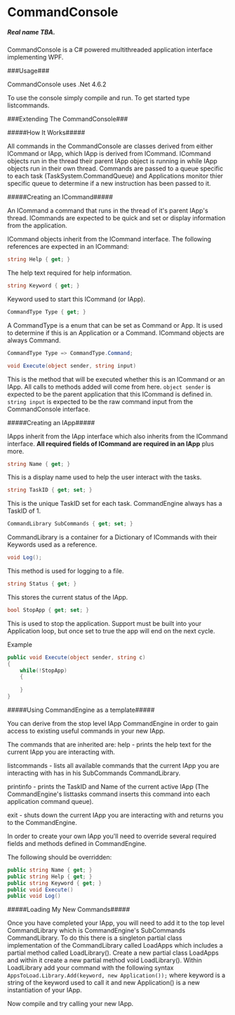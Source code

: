 # CommandConsole #
##### Real name TBA. #####

CommandConsole is a C# powered multithreaded application interface implementing WPF.

###Usage###

CommandConsole uses .Net 4.6.2

To use the console simply compile and run. To get started type listcommands.

###Extending The CommandConsole###

#####How It Works#####

All commands in the CommandConsole are classes derived from either ICommand or IApp, which IApp is derived from ICommand.
ICommand objects run in the thread their parent IApp object is running in while IApp objects run in their own thread.
Commands are passed to a queue specific to each task (TaskSystem.CommandQueue) and Applications monitor thier specific queue
to determine if a new instruction has been passed to it.

#####Creating an ICommand#####

An ICommand a command that runs in the thread of it's parent IApp's thread. ICommands are expected to be quick and set or 
display information from the application.

ICommand objects inherit from the ICommand interface. The following references are expected in an ICommand:

```C#
string Help { get; }
```
The help text required for help information.

```C#
string Keyword { get; }
```
Keyword used to start this ICommand (or IApp).

```C#
CommandType Type { get; }
```
A CommandType is a enum that can be set as Command or App. It is used to determine if this is an Application or a Command.
ICommand objects are always Command.
```C#
CommandType Type => CommandType.Command;
```

```C#
void Execute(object sender, string input)
```
This is the method that will be executed whether this is an ICommand or an IApp. All calls to methods added will come from here.
```object sender``` is expected to be the parent application that this ICommand is defined in.
```string input``` is expected to be the raw command input from the CommandConsole interface.

#####Creating an IApp#####

IApps inherit from the IApp interface which also inherits from the ICommand interface.
**All required fields of ICommand are required in an IApp** plus more.

```C#
string Name { get; }
```
This is a display name used to help the user interact with the tasks.

```C#
string TaskID { get; set; }
```
This is the unique TaskID set for each task. CommandEngine always has a TaskID of 1.

```C#
CommandLibrary SubCommands { get; set; }
```
CommandLibrary is a container for a Dictionary of ICommands with their Keywords used as a reference.

```C#
void Log();
```
This method is used for logging to a file.

```C#
string Status { get; }
```
This stores the current status of the IApp.

```C#
bool StopApp { get; set; }
```
This is used to stop the application. Support must be built into your Application loop, but once set to true the app will end on the next cycle.

Example
```C#
public void Execute(object sender, string c)
{
	while(!StopApp)
	{
		
	}
}
```

#####Using CommandEngine as a template#####

You can derive from the stop level IApp CommandEngine in order to gain access to existing useful commands in your new IApp.

The commands that are inherited are:
help -  prints the help text for the current IApp you are interacting with.

listcommands - lists all available commands that the current IApp you are interacting with has in his SubCommands CommandLibrary.

printinfo - prints the TaskID and Name of the current active IApp (The CommandEngine's listtasks command inserts this command into each 
application command queue).

exit - shuts down the current IApp you are interacting with and returns you to the CommandEngine.

In order to create your own IApp you'll need to override several required fields and methods defined in CommandEngine.

The following should be overridden:
```C#
public string Name { get; }
public string Help { get; }
public string Keyword { get; }
public void Execute()
public void Log()
```
#####Loading My New Commands#####

Once you have completed your IApp, you will need to add it to the top level CommandLibrary which is CommandEngine's 
SubCommands CommandLibrary. To do this there is a singleton partial class implementation of the CommandLibrary called LoadApps which 
includes a partial method called LoadLibrary(). Create a new partial class LoadApps and within it create a new partial method void LoadLibrary().
Within LoadLibrary add your command with the following syntax ```AppsToLoad.Library.Add(keyword, new Application());``` where keyword is a string
of the keyword used to call it and new Application() is a new instantiation of your IApp.

Now compile and try calling your new IApp.
